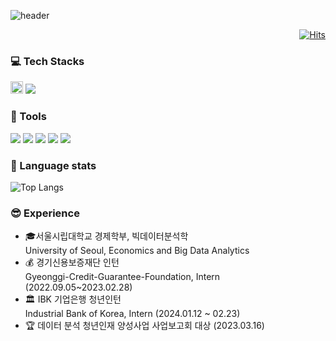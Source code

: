 <!-- ## Hi there 👋 -->

<!--
**waterhyun/waterhyun** is a ✨ _special_ ✨ repository because its `README.md` (this file) appears on your GitHub profile.

Here are some ideas to get you started:

- 🔭 I’m currently working on ...
- 🌱 I’m currently learning ...
- 👯 I’m looking to collaborate on ...
- 🤔 I’m looking for help with ...
- 💬 Ask me about ...
- 📫 How to reach me: ...
- 😄 Pronouns: ...
- ⚡ Fun fact: ...
-->


<!-- header -->

![header](https://capsule-render.vercel.app/api?type=venom&color=auto&height=150&section=header&text=Lee%20soohyun%20&fontSize=35&theme=tokyonight)

<!-- 참고 사이트: https://github.com/kyechan99/capsule-render/tree/master  -->





<!-- 방문자 수 -->

<!-- 색상
.color1 {color: #120907;}
.color2 {color: #12233e;}
.color3 {color: #155b8d;}
.color4 {color: #2099d8;}
.color5 {color: #20d5d8;} -->

<!-- 색상2
.color1 {color: #433557;}
.color2 {color: #6c4569;}
.color3 {color: #a76085;}
.color4 {color: #f289a5;}
.color5 {color: #f8bcbc;} -->

<div align="Right">

[![Hits](https://hits.seeyoufarm.com/api/count/incr/badge.svg?url=https%3A%2F%2Fgithub.com%2Fwaterhyun&count_bg=%236D92FE&title_bg=%23000000&icon=&icon_color=%23E7E7E7&title=hits&edge_flat=false)](https://hits.seeyoufarm.com)

</div>

<!-- 참고 사이트: 
https://hits.seeyoufarm.com/
https://mybrandnewlogo.com/ko/color-palette-generator -->




<!-- 기술 관련 스택-->


<!-- 〈img  src="그림파일 경로"  width="가로 길이"  height="세로 길이"  border="경계선 굵기" 
   alt(title)="그림 설명"〉
[출처] HTML img 태그 - 속성(src, width, height, border, alt, title, align)|작성자 양희용 -->
<!-- https://img.shields.io/badge/기술 이름 - 로고 배경색?style=flat&logo=기술 이름&logoColor=배경색" -->

### 💻 Tech Stacks

<img src="https://img.shields.io/badge/Python-3766AB?style=flat&logo=Python&logoColor=white" height="20"/></a>
<img src="https://img.shields.io/badge/R-276DC3?style=flat&logo=R&logoColor=white"/></a>


### 🔨 Tools
<img src="https://img.shields.io/badge/jupyter-F37626?style=flat&logo=jupyter&logoColor=white"/></a>
<img src="https://img.shields.io/badge/googlecolab-F9AB00?style=flat&logo=googlecolab&logoColor=white"/></a>
<img src="https://img.shields.io/badge/postgresql-4169E1?style=flat&logo=postgresql&logoColor=white"/></a>
<img src="https://img.shields.io/badge/qgis-589632?style=flat&logo=qgis&logoColor=white"/></a>
<img src="https://img.shields.io/badge/tableau-E97627?style=flat&logo=tableau&logoColor=white"/></a>

<!-- 참고 사이트: 
https://shields.io/
https://simpleicons.org/
 -->


### 🔗 Language stats 
![Top Langs](https://github-readme-stats.vercel.app/api/top-langs/?username=waterhyun&layout=compact&size_weight=0.5&count_weight=0.5)


<!-- 경험 -->
### 😎 Experience
- 🎓서울시립대학교 경제학부, 빅데이터분석학  
  University of Seoul, Economics and Big Data Analytics
- 💰 경기신용보증재단 인턴         
  Gyeonggi-Credit-Guarantee-Foundation, Intern (2022.09.05~2023.02.28) 
- 🏛  IBK 기업은행 청년인턴   
  Industrial Bank of Korea, Intern (2024.01.12 ~ 02.23) 
- 🏆 데이터 분석 청년인재 양성사업 사업보고회 대상 (2023.03.16)


<!-- 최종 참고 사이트: 
https://blog.cowkite.com/blog/2102241544/
https://velog.io/@oka1313/Github-%EA%B9%83%ED%97%88%EB%B8%8C-%ED%94%84%EB%A1%9C%ED%95%84-%EA%BE%B8%EB%AF%B8%EA%B8%B0
https://easyhomputer.tistory.com/22 -->